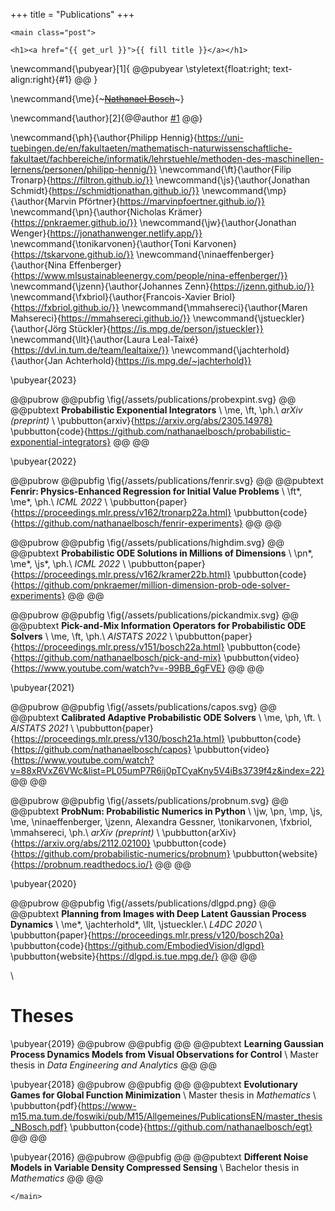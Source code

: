+++
title = "Publications"
+++

~~~
<main class="post">
~~~

~~~
<h1><a href="{{ get_url }}">{{ fill title }}</a></h1>
~~~

<!-- co-authors: -->


\newcommand{\pubyear}[1]{
@@pubyear
\styletext{float:right; text-align:right}{#1}
@@
}

\newcommand{\me}{~~~<ins>Nathanael Bosch</ins>~~~}

\newcommand{\author}[2]{@@author
[#1](#2)
@@}

\newcommand{\ph}{\author{Philipp Hennig}{https://uni-tuebingen.de/en/fakultaeten/mathematisch-naturwissenschaftliche-fakultaet/fachbereiche/informatik/lehrstuehle/methoden-des-maschinellen-lernens/personen/philipp-hennig/}}
\newcommand{\ft}{\author{Filip Tronarp}{https://filtron.github.io/}}
\newcommand{\js}{\author{Jonathan Schmidt}{https://schmidtjonathan.github.io/}}
\newcommand{\mp}{\author{Marvin Pförtner}{https://marvinpfoertner.github.io/}}
\newcommand{\pn}{\author{Nicholas Krämer}{https://pnkraemer.github.io/}}
\newcommand{\jw}{\author{Jonathan Wenger}{https://jonathanwenger.netlify.app/}}
\newcommand{\tonikarvonen}{\author{Toni Karvonen}{https://tskarvone.github.io/}}
\newcommand{\ninaeffenberger}{\author{Nina Effenberger}{https://www.mlsustainableenergy.com/people/nina-effenberger/}}
\newcommand{\jzenn}{\author{Johannes Zenn}{https://jzenn.github.io/}}
\newcommand{\fxbriol}{\author{Francois-Xavier Briol}{https://fxbriol.github.io/}}
\newcommand{\mmahsereci}{\author{Maren Mahsereci}{https://mmahsereci.github.io/}}
\newcommand{\jstueckler}{\author{Jörg Stückler}{https://is.mpg.de/person/jstueckler}}
\newcommand{\llt}{\author{Laura Leal-Taixé}{https://dvl.in.tum.de/team/lealtaixe/}}
\newcommand{\jachterhold}{\author{Jan Achterhold}{https://is.mpg.de/~jachterhold}}

\pubyear{2023}

@@pubrow
@@pubfig
    \fig{/assets/publications/probexpint.svg}
@@
@@pubtext
    **Probabilistic Exponential Integrators** \\
    \me, \ft, \ph.\\
    _arXiv (preprint)_ \\
    \pubbutton{arxiv}{https://arxiv.org/abs/2305.14978}
    \pubbutton{code}{https://github.com/nathanaelbosch/probabilistic-exponential-integrators}
@@
@@

\pubyear{2022}

@@pubrow
@@pubfig
    \fig{/assets/publications/fenrir.svg}
@@
@@pubtext
    **Fenrir: Physics-Enhanced Regression for Initial Value Problems** \\
    \ft\*, \me\*, \ph.\\
    _ICML 2022_ \\
    \pubbutton{paper}{https://proceedings.mlr.press/v162/tronarp22a.html}
    \pubbutton{code}{https://github.com/nathanaelbosch/fenrir-experiments}
@@
@@


@@pubrow
@@pubfig
    \fig{/assets/publications/highdim.svg}
@@
@@pubtext
    **Probabilistic ODE Solutions in Millions of Dimensions** \\
    \pn\*, \me\*, \js\*, \ph.\\
    _ICML 2022_ \\
    \pubbutton{paper}{https://proceedings.mlr.press/v162/kramer22b.html}
    \pubbutton{code}{https://github.com/pnkraemer/million-dimension-prob-ode-solver-experiments}
@@
@@


@@pubrow
@@pubfig
    \fig{/assets/publications/pickandmix.svg}
@@
@@pubtext
    **Pick-and-Mix Information Operators for Probabilistic ODE Solvers** \\
    \me, \ft, \ph.\\
    _AISTATS 2022_ \\
    \pubbutton{paper}{https://proceedings.mlr.press/v151/bosch22a.html}
    \pubbutton{code}{https://github.com/nathanaelbosch/pick-and-mix}
    \pubbutton{video}{https://www.youtube.com/watch?v=-99BB_6gFVE}
@@
@@

\pubyear{2021}

@@pubrow
@@pubfig
    \fig{/assets/publications/capos.svg}
@@
@@pubtext
    **Calibrated Adaptive Probabilistic ODE Solvers** \\
    \me, \ph, \ft. \\
    _AISTATS 2021_ \\
    \pubbutton{paper}{https://proceedings.mlr.press/v130/bosch21a.html}
    \pubbutton{code}{https://github.com/nathanaelbosch/capos}
    \pubbutton{video}{https://www.youtube.com/watch?v=88xRVxZ6VWc&list=PL05umP7R6ij0pTCyaKny5V4iBs3739f4z&index=22}
@@
@@

@@pubrow
@@pubfig
    \fig{/assets/publications/probnum.svg}
@@
@@pubtext
    **ProbNum: Probabilistic Numerics in Python** \\
    \jw, \pn, \mp, \js, \me, \ninaeffenberger, \jzenn, Alexandra Gessner, \tonikarvonen, \fxbriol, \mmahsereci, \ph.\\
    _arXiv (preprint)_ \\
    \pubbutton{arXiv}{https://arxiv.org/abs/2112.02100}
    \pubbutton{code}{https://github.com/probabilistic-numerics/probnum}
    \pubbutton{website}{https://probnum.readthedocs.io/}
@@
@@

\pubyear{2020}

@@pubrow
@@pubfig
    \fig{/assets/publications/dlgpd.png}
@@
@@pubtext
    **Planning from Images with Deep Latent Gaussian Process Dynamics** \\
    \me\*, \jachterhold\*, \llt, \jstueckler.\\
    _L4DC 2020_ \\
    \pubbutton{paper}{https://proceedings.mlr.press/v120/bosch20a}
    \pubbutton{code}{https://github.com/EmbodiedVision/dlgpd}
    \pubbutton{website}{https://dlgpd.is.tue.mpg.de/}
@@
@@

\\

# Theses
\pubyear{2019}
@@pubrow
@@pubfig
@@
@@pubtext
    **Learning Gaussian Process Dynamics Models from Visual Observations for Control** \\
    Master thesis in *Data Engineering and Analytics*
@@
@@

\pubyear{2018}
@@pubrow
@@pubfig
@@
@@pubtext
    **Evolutionary Games for Global Function Minimization** \\
    Master thesis in *Mathematics* \\
    \pubbutton{pdf}{https://www-m15.ma.tum.de/foswiki/pub/M15/Allgemeines/PublicationsEN/master_thesis_NBosch.pdf}
    \pubbutton{code}{https://github.com/nathanaelbosch/egt}
@@
@@

\pubyear{2016}
@@pubrow
@@pubfig
@@
@@pubtext
    **Different Noise Models in Variable Density Compressed Sensing** \\
    Bachelor thesis in *Mathematics*
@@
@@

~~~
</main>
~~~
